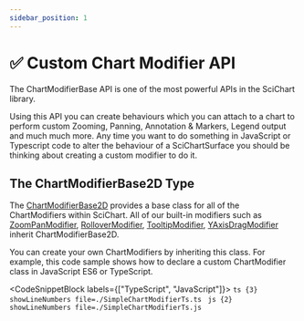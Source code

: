```yaml
---
sidebar_position: 1
---
```


# ✅ Custom Chart Modifier API

The ChartModifierBase API is one of the most powerful APIs in the SciChart library.

Using this API you can create behaviours which you can attach to a chart to perform custom Zooming, Panning, Annotation & Markers, Legend output and much much more. Any time you want to do something in JavaScript or Typescript code to alter the behaviour of a SciChartSurface you should be thinking about creating a custom modifier to do it.

The ChartModifierBase2D Type
----------------------------

The [ChartModifierBase2D](https://www.scichart.com/documentation/js/current/typedoc/classes/chartmodifierbase2d.html) provides a base class for all of the ChartModifiers within SciChart. All of our built-in modifiers such as [ZoomPanModifier](https://www.scichart.com/documentation/js/current/typedoc/classes/zoompanmodifier.html), [RolloverModifier](https://www.scichart.com/documentation/js/current/typedoc/classes/rollovermodifier.html), [TooltipModifier](https://www.scichart.com/documentation/js/current/typedoc/classes/tooltipmodifier.html), [YAxisDragModifier](https://www.scichart.com/documentation/js/current/typedoc/classes/yaxisdragmodifier.html) inherit ChartModifierBase2D.

You can create your own ChartModifiers by inheriting this class. For example, this code sample shows how to declare a custom ChartModifier class in JavaScript ES6 or TypeScript.

<CodeSnippetBlock labels={["TypeScript", "JavaScript"]}>
    ```ts {3} showLineNumbers file=./SimpleChartModifierTs.ts
    ```
    ```js {2} showLineNumbers file=./SimpleChartModifierTs.js
    ```
</CodeSnippetBlock>